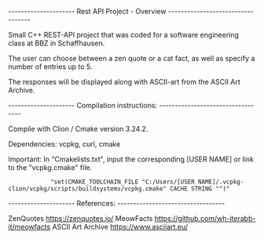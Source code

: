 --------------------- Rest API Project - Overview ----------------------------------

Small C++ REST-API project that was coded for a software engineering class at BBZ in Schaffhausen.

The user can choose between a zen quote or a cat fact, as well as specify a number of entries up to 5.

The responses will be displayed along with ASCII-art from the ASCII Art Archive.

--------------------- Compilation instructions: ----------------------------------

Compile with Clion / Cmake version 3.24.2.

Dependencies:   vcpkg, curl, cmake

Important:      In "Cmakelists.txt", input the corresponding [USER NAME] or link to the "vcpkg.cmake" file.

                "set(CMAKE_TOOLCHAIN_FILE "C:/Users/[USER NAME]/.vcpkg-clion/vcpkg/scripts/buildsystems/vcpkg.cmake" CACHE STRING "")"

--------------------- References: ----------------------------------

ZenQuotes          https://zenquotes.io/
MeowFacts          https://github.com/wh-iterabb-it/meowfacts
ASCII Art Archive  https://www.asciiart.eu/
